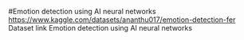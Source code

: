 #Emotion detection using AI neural networks
https://www.kaggle.com/datasets/ananthu017/emotion-detection-fer
Dataset link
Emotion detection using AI neural networks
